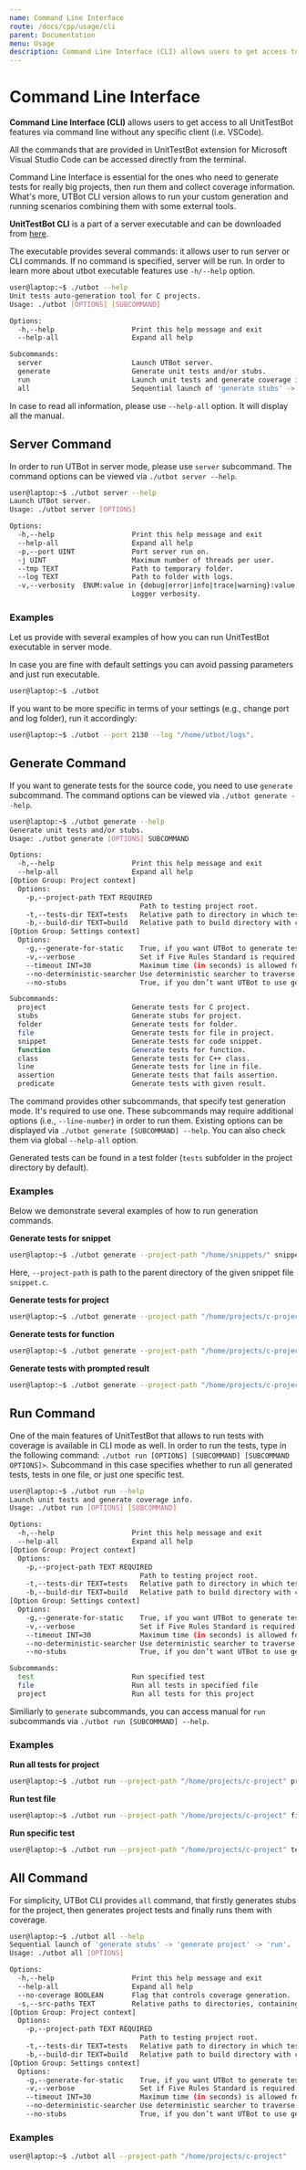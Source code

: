 ```yaml
---
name: Command Line Interface
route: /docs/cpp/usage/cli
parent: Documentation
menu: Usage
description: Command Line Interface (CLI) allows users to get access to all UnitTestBot features via command line without any specific client (i.e. VSCode).
---
```


# Command Line Interface

**Command Line Interface (CLI)** allows users to get access to all UnitTestBot features via command line without any
specific client (i.e. VSCode).

All the commands that are provided in UnitTestBot extension for Microsoft Visual Studio Code can be accessed directly
from the terminal.

Command Line Interface is essential for the ones who need to generate tests for really big projects, then run them and
collect coverage information. What's more, UTBot CLI version allows to run your custom generation and running scenarios
combining them with some external tools.

**UnitTestBot CLI** is a part of a server executable and can be downloaded from [here](install).

The executable provides several commands: it allows user to run server or CLI commands. If no command is specified,
server will be run. In order to learn more about utbot executable features use `-h/--help` option.

```sh
user@laptop:~$ ./utbot --help
Unit tests auto-generation tool for C projects.
Usage: ./utbot [OPTIONS] [SUBCOMMAND]

Options:
  -h,--help                   Print this help message and exit
  --help-all                  Expand all help

Subcommands:
  server                      Launch UTBot server.
  generate                    Generate unit tests and/or stubs.
  run                         Launch unit tests and generate coverage info.
  all                         Sequential launch of 'generate stubs' -> 'generate project' -> 'run'.
```

In case to read all information, please use `--help-all` option. It will display all the manual.

## Server Command

In order to run UTBot in server mode, please use `server` subcommand. The command options can be viewed
via `./utbot server --help`.

```sh
user@laptop:~$ ./utbot server --help
Launch UTBot server.
Usage: ./utbot server [OPTIONS]

Options:
  -h,--help                   Print this help message and exit
  --help-all                  Expand all help
  -p,--port UINT              Port server run on.
  -j UINT                     Maximum number of threads per user.
  --tmp TEXT                  Path to temporary folder.
  --log TEXT                  Path to folder with logs.
  -v,--verbosity  ENUM:value in {debug|error|info|trace|warning}:value in {debug->1,error->-2,info->0,trace->9,warning->-1} OR {1,-2,0,9,-1}
                              Logger verbosity.
```

### Examples

Let us provide with several examples of how you can run UnitTestBot executable in server mode.

In case you are fine with default settings you can avoid passing parameters and just run executable.

```sh
user@laptop:~$ ./utbot
```

If you want to be more specific in terms of your settings (e.g., change port and log folder), run it accordingly:

```sh
user@laptop:~$ ./utbot --port 2130 --log "/home/utbot/logs".
```

## Generate Command

If you want to generate tests for the source code, you need to use `generate` subcommand. The command options can be
viewed via `./utbot generate --help`.

```sh
user@laptop:~$ ./utbot generate --help
Generate unit tests and/or stubs.
Usage: ./utbot generate [OPTIONS] SUBCOMMAND

Options:
  -h,--help                   Print this help message and exit
  --help-all                  Expand all help
[Option Group: Project context]
  Options:
    -p,--project-path TEXT REQUIRED
                                Path to testing project root.
    -t,--tests-dir TEXT=tests   Relative path to directory in which tests will be generated.
    -b,--build-dir TEXT=build   Relative path to build directory with compile_commands.json and/or coverage.json.
[Option Group: Settings context]
  Options:
    -g,--generate-for-static    True, if you want UTBot to generate tests for static functions.
    -v,--verbose                Set if Five Rules Standard is required.
    --timeout INT=30            Maximum time (in seconds) is allowed for generation tests per function. Set to non-positive number to disable it.
    --no-deterministic-searcher Use deterministic searcher to traverse bitcode in the same way every time. It may significantly slow down generation.
    --no-stubs                  True, if you don’t want UTBot to use generated stubs from <testsDir>/stubs folder instead real files.

Subcommands:
  project                     Generate tests for C project.
  stubs                       Generate stubs for project.
  folder                      Generate tests for folder.
  file                        Generate tests for file in project.
  snippet                     Generate tests for code snippet.
  function                    Generate tests for function.
  class                       Generate tests for C++ class.
  line                        Generate tests for line in file.
  assertion                   Generate tests that fails assertion.
  predicate                   Generate tests with given result.
```

The command provides other subcommands, that specify test generation mode. It's required to use one. These subcommands
may require additional options (i.e., `--line-number`) in order to run them. Existing options can be displayed
via `./utbot generate [SUBCOMMAND] --help`. You can also check them via global `--help-all` option.

Generated tests can be found in a test folder (`tests` subfolder in the project directory by default).

### Examples

Below we demonstrate several examples of how to run generation commands.

**Generate tests for snippet**

```sh
user@laptop:~$ ./utbot generate --project-path "/home/snippets/" snippet --file-path "home/snippets/snippet.c"
```

Here, `--project-path` is path to the parent directory of the given snippet file  `snippet.c`.

**Generate tests for project**

```sh
user@laptop:~$ ./utbot generate --project-path "/home/projects/c-project" project
```

**Generate tests for function**

```sh
user@laptop:~$ ./utbot generate --project-path "/home/projects/c-project" function --file-path /home/projects/c-project/complex_structs.c --line-number 39
```

**Generate tests with prompted result**

```sh
user@laptop:~$ ./utbot generate --project-path "/home/projects/c-project/"  predicate --file-path "/home/projects/c-project/basic_functions.c" --line-number 5 --predicate == --return-value 11 --validation-type int32
```

## Run Command

One of the main features of UnitTestBot that allows to run tests with coverage is available in CLI mode as well. In
order to run the tests, type in the following command: `./utbot run [OPTIONS] [SUBCOMMAND] [SUBCOMMAND OPTIONS]>`.
Subcommand in this case specifies whether to run all generated tests, tests in one file, or just one specific test.

```sh
user@laptop:~$ ./utbot run --help
Launch unit tests and generate coverage info.
Usage: ./utbot run [OPTIONS] [SUBCOMMAND]

Options:
  -h,--help                   Print this help message and exit
  --help-all                  Expand all help
[Option Group: Project context]
  Options:
    -p,--project-path TEXT REQUIRED
                                Path to testing project root.
    -t,--tests-dir TEXT=tests   Relative path to directory in which tests will be generated.
    -b,--build-dir TEXT=build   Relative path to build directory with compile_commands.json and/or coverage.json.
[Option Group: Settings context]
  Options:
    -g,--generate-for-static    True, if you want UTBot to generate tests for static functions.
    -v,--verbose                Set if Five Rules Standard is required.
    --timeout INT=30            Maximum time (in seconds) is allowed for generation tests per function. Set to non-positive number to disable it.
    --no-deterministic-searcher Use deterministic searcher to traverse bitcode in the same way every time. It may significantly slow down generation.
    --no-stubs                  True, if you don’t want UTBot to use generated stubs from <testsDir>/stubs folder instead real files.

Subcommands:
  test                        Run specified test
  file                        Run all tests in specified file
  project                     Run all tests for this project
```

Similiarly to `generate` subcommands, you can access manual for `run` subcommands via `./utbot run [SUBCOMMAND] --help`.

### Examples

**Run all tests for project**

```sh
user@laptop:~$ ./utbot run --project-path "/home/projects/c-project" project
```

**Run test file**

```sh
user@laptop:~$ ./utbot run --project-path "/home/projects/c-project" file --file-path "home/projects/c-project/tests/basic_functions_test.cpp"  
```

**Run specific test**

```sh
user@laptop:~$ ./utbot run --project-path "/home/projects/c-project" test --file-path "/home/projects/c-project/tests/basic_functions_test.cpp" --test-suite "regression" --test-name "max__test_1"
```

## All Command

For simplicity, UTBot CLI provides `all` command, that firstly generates stubs for the project, then generates project
tests and finally runs them with coverage.

```sh
user@laptop:~$ ./utbot all --help
Sequential launch of 'generate stubs' -> 'generate project' -> 'run'.
Usage: ./utbot all [OPTIONS]

Options:
  -h,--help                   Print this help message and exit
  --help-all                  Expand all help
  --no-coverage BOOLEAN       Flag that controls coverage generation.
  -s,--src-paths TEXT         Relative paths to directories, containing source files. Separate each path with comma.
[Option Group: Project context]
  Options:
    -p,--project-path TEXT REQUIRED
                                Path to testing project root.
    -t,--tests-dir TEXT=tests   Relative path to directory in which tests will be generated.
    -b,--build-dir TEXT=build   Relative path to build directory with compile_commands.json and/or coverage.json.
[Option Group: Settings context]
  Options:
    -g,--generate-for-static    True, if you want UTBot to generate tests for static functions.
    -v,--verbose                Set if Five Rules Standard is required.
    --timeout INT=30            Maximum time (in seconds) is allowed for generation tests per function. Set to non-positive number to disable it.
    --no-deterministic-searcher Use deterministic searcher to traverse bitcode in the same way every time. It may significantly slow down generation.
    --no-stubs                  True, if you don’t want UTBot to use generated stubs from <testsDir>/stubs folder instead real files.
```

### Examples

```sh
user@laptop:~$ ./utbot all --project-path "/home/projects/c-project"
```

